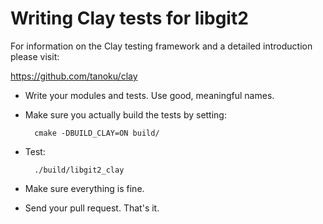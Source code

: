 Writing Clay tests for libgit2
==============================

For information on the Clay testing framework and a detailed introduction
please visit:

https://github.com/tanoku/clay


* Write your modules and tests. Use good, meaningful names.

* Make sure you actually build the tests by setting:

        cmake -DBUILD_CLAY=ON build/

* Test:

        ./build/libgit2_clay

* Make sure everything is fine.

* Send your pull request. That's it.
